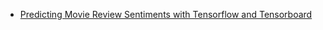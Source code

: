 


- [Predicting Movie Review Sentiments with Tensorflow and Tensorboard](https://medium.com/@Currie32/predicting-movie-review-sentiment-with-tensorflow-and-tensorboard-53bf16af0acf)
